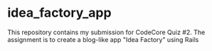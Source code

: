 # idea_factory_app
This repository contains my submission for CodeCore Quiz #2. The assignment is to create a blog-like app "Idea Factory" using Rails
